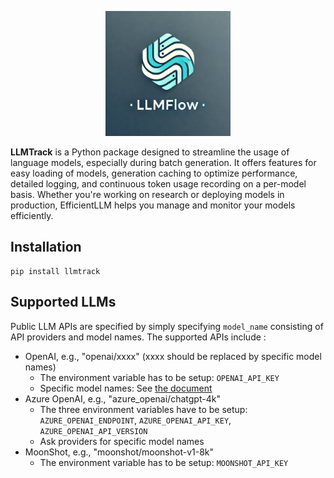 <p align="center">
  <img src="assets/logo.webp" alt="logo" width="200"/>
</p>


**LLMTrack** is a Python package designed to streamline the usage of language models, especially during batch generation. It offers features for easy loading of models, generation caching to optimize performance, detailed logging, and continuous token usage recording on a per-model basis. Whether you're working on research or deploying models in production, EfficientLLM helps you manage and monitor your models efficiently.

## Installation
```
pip install llmtrack
```
## Supported LLMs
Public LLM APIs are specified by simply specifying `model_name` consisting of API providers and model names. The supported APIs include :  
* OpenAI, e.g., "openai/xxxx"  (xxxx should be replaced by specific model names)
    * The environment variable has to be setup: `OPENAI_API_KEY` 
    * Specific model names: See [the document](https://platform.openai.com/docs/models) 
* Azure OpenAI, e.g., "azure_openai/chatgpt-4k" 
    * The three environment variables have to be setup: `AZURE_OPENAI_ENDPOINT`, `AZURE_OPENAI_API_KEY`, `AZURE_OPENAI_API_VERSION`
    * Ask providers for specific model names 
* MoonShot, e.g., "moonshot/moonshot-v1-8k" 
    *  The environment variable has to be setup: `MOONSHOT_API_KEY`
    
